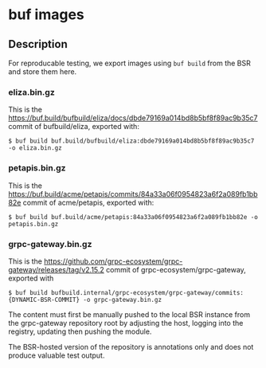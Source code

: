 # buf images

## Description

For reproducable testing, we export images using `buf build` from the BSR and store them here.

### eliza.bin.gz

This is the https://buf.build/bufbuild/eliza/docs/dbde79169a014bd8b5bf8f89ac9b35c7 commit of bufbuild/eliza, exported with:

```
$ buf build buf.build/bufbuild/eliza:dbde79169a014bd8b5bf8f89ac9b35c7 -o eliza.bin.gz
```

### petapis.bin.gz

This is the https://buf.build/acme/petapis/commits/84a33a06f0954823a6f2a089fb1bb82e commit of acme/petapis, exported with:

```
$ buf build buf.build/acme/petapis:84a33a06f0954823a6f2a089fb1bb82e -o petapis.bin.gz
```

### grpc-gateway.bin.gz

This is the https://github.com/grpc-ecosystem/grpc-gateway/releases/tag/v2.15.2 commit of grpc-ecosystem/grpc-gateway, exported with

```
$ buf build bufbuild.internal/grpc-ecosystem/grpc-gateway/commits:{DYNAMIC-BSR-COMMIT} -o grpc-gateway.bin.gz
```

The content must first be manually pushed to the local BSR instance from the grpc-gateway repository root by adjusting 
the host, logging into the registry, updating then pushing the module. 

The BSR-hosted version of the repository is annotations only and does not produce valuable test output.
